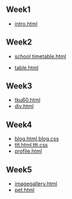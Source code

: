## Week1
   * [intro.html](http://127.0.0.1:1167/w01/intro.html)

## Week2
* [school timetable.html](http://127.0.0.1:1167/w02/school%20timetable.html)

* [table.html](http://127.0.0.1:1167/w02/table.html)
## Week3
   * [tku60.html](http://127.0.0.1:1167/w03/tku60.html)
   * [div.html](http://127.0.0.1:1167/w03/div.html)
## Week4
  * [blog.html,blog.css](http://127.0.0.1:1167/w04/blog.html)
   * [ttt.html,ttt.css](http://127.0.0.1:1167/w04/ttt.html)
   * [profile.html](http://127.0.0.1:1167/w04/profile.html)
 ## Week5
 * [imagegallery.html](http://127.0.0.1:1167/w05/imagegallery.html)
 * [pet.html](http://127.0.0.1:1167/w05/pet.html)
 
<!--stackedit_data:
eyJoaXN0b3J5IjpbMTU4NzI0ODY3MSwtMjExODA1NzA0NCwtMT
Q1OTg3MzMzNSwxNjUwMzA4MTgxXX0=
-->
